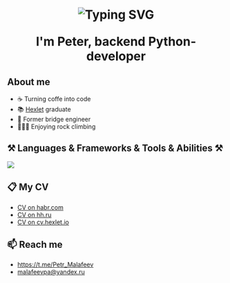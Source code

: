 <h1 align="center">
  <img src="https://readme-typing-svg.demolab.com?font=Fira+Code&size=30&pause=1000&color=11F725&center=true&vCenter=true&lines=Hello+there!" alt="Typing SVG" />
  <p>I'm Peter, backend Python-developer</p>
</h1>

<h2>About me</h2>
<ul>
  <li>☕ Turning coffe into code</li>
  <li>📚 <a href="https://ru.hexlet.io/u/pythonusus">Hexlet</a> graduate</li>
  <li>🌉 Former bridge engineer</li>
  <li>🧗🏼‍♂️ Enjoying rock climbing</li>
</ul>

<h2>⚒️ Languages & Frameworks & Tools & Abilities ⚒️</h2>
<p>
  <a href="https://skillicons.dev">
    <img src="https://skillicons.dev/icons?i=py,django,fastapi,flask,postgresql,html,css,js,react,git,bash" />
  </a>
</p>

<h2>📋 My CV</h2>
<ul>
  <li><a href="https://career.habr.com/pythonusus">CV on habr.com</li>
  <li><a href="https://hh.ru/resume/92416090ff0e6cebfb0039ed1f766931615144">CV on hh.ru</a></li>
  <li><a href="https://cv.hexlet.io/ru/resumes/9765">CV on cv.hexlet.io</a></li>
</ul>
<h2>📫 Reach me</h2>
<ul>
  <li><a href="https://t.me/Petr_Malafeev" target="_blank">https://t.me/Petr_Malafeev</a></li>
  <li><a href="mailto:malafeevpa@yandex.ru" target="_blank">malafeevpa@yandex.ru</a></li>
</ul>
